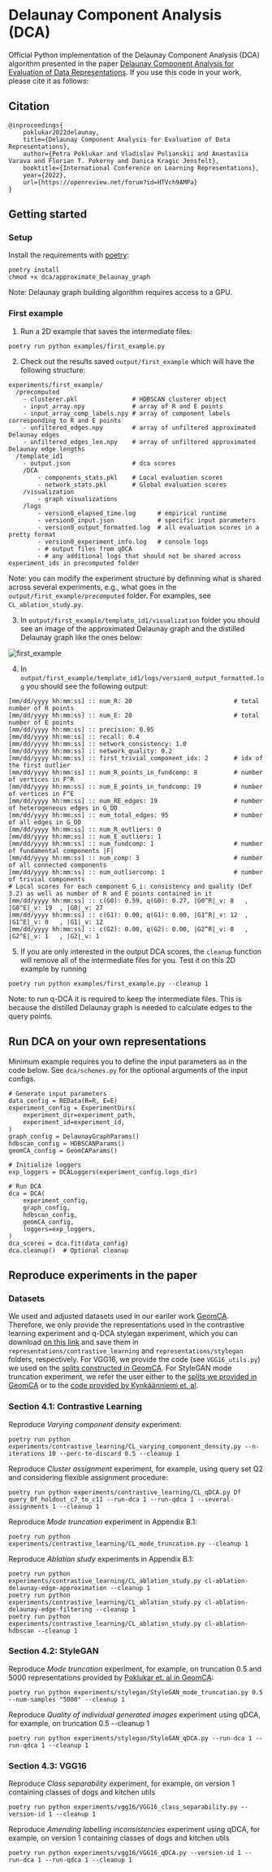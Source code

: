 # Delaunay Component Analysis (DCA)
Official Python implementation of the Delaunay Component Analysis (DCA) algorithm presented in the paper [Delaunay Component Analysis for Evaluation of Data Representations](https://openreview.net/forum?id=HTVch9AMPa). If you use this code in your work, please cite it as follows:

## Citation

```
@inproceedings{
    poklukar2022delaunay,
    title={Delaunay Component Analysis for Evaluation of Data Representations},
    author={Petra Poklukar and Vladislav Polianskii and Anastasiia Varava and Florian T. Pokorny and Danica Kragic Jensfelt},
    booktitle={International Conference on Learning Representations},
    year={2022},
    url={https://openreview.net/forum?id=HTVch9AMPa}
}
```

## Getting started
### Setup

Install the requirements with [poetry](https://python-poetry.org/docs/):

```
poetry install
chmod +x dca/approximate_Delaunay_graph
```
Note: Delaunay graph building algorithm requires access to a GPU.


### First example

1. Run a 2D example that saves the intermediate files:

```
poetry run python examples/first_example.py 
```

2. Check out the results saved `output/first_example` which will have the following structure:

```
experiments/first_example/
  /precomputed
    - clusterer.pkl               # HDBSCAN clusterer object
    - input_array.npy             # array of R and E points
    - input_array_comp_labels.npy # array of component labels corresponding to R and E points
    - unfiltered_edges.npy        # array of unfiltered approximated Delaunay edges
    - unfiltered_edges_len.npy    # array of unfiltered approximated Delaunay edge lengths
  /template_id1
    - output.json                 # dca scores 
    /DCA
        - components_stats.pkl    # Local evaluation scores
        - network_stats.pkl       # Global evaluation scores
    /visualization
        - graph visualizations
    /logs
        - version0_elapsed_time.log      # empirical runtime 
        - version0_input.json            # specific input parameters
        - version0_output_formatted.log  # all evaluation scores in a pretty format
        - version0_experiment_info.log   # console logs
        - # output files from qDCA
        - # any additional logs that should not be shared across experiment_ids in precomputed folder
```
Note: you can modify the experiment structure by definining what is shared across several experiments, e.g., what goes in the `output/first_example/precomputed` folder. For examples, see `CL_ablation_study.py`.


3. In `output/first_example/template_id1/visualization` folder you should see an image of the approximated Delaunay graph and the distilled Delaunay graph like the ones below:

![first_example](examples/first_example.png)

4. In `output/first_example/template_id1/logs/version0_output_formatted.log` you should see the following output:

```
[mm/dd/yyyy hh:mm:ss] :: num_R: 20                            # total number of R points
[mm/dd/yyyy hh:mm:ss] :: num_E: 20                            # total number of E points
[mm/dd/yyyy hh:mm:ss] :: precision: 0.95                      
[mm/dd/yyyy hh:mm:ss] :: recall: 0.4
[mm/dd/yyyy hh:mm:ss] :: network_consistency: 1.0
[mm/dd/yyyy hh:mm:ss] :: network_quality: 0.2
[mm/dd/yyyy hh:mm:ss] :: first_trivial_component_idx: 2       # idx of the first outlier
[mm/dd/yyyy hh:mm:ss] :: num_R_points_in_fundcomp: 8          # number of vertices in F^R
[mm/dd/yyyy hh:mm:ss] :: num_E_points_in_fundcomp: 19         # number of vertices in F^E
[mm/dd/yyyy hh:mm:ss] :: num_RE_edges: 19                     # number of heterogeneous edges in G_DD
[mm/dd/yyyy hh:mm:ss] :: num_total_edges: 95                  # number of all edges in G_DD
[mm/dd/yyyy hh:mm:ss] :: num_R_outliers: 0                    
[mm/dd/yyyy hh:mm:ss] :: num_E_outliers: 1
[mm/dd/yyyy hh:mm:ss] :: num_fundcomp: 1                      # number of fundamental components |F|
[mm/dd/yyyy hh:mm:ss] :: num_comp: 3                          # number of all connected components
[mm/dd/yyyy hh:mm:ss] :: num_outliercomp: 1                   # number of trivial components
# Local scores for each component G_i: consistency and quality (Def 3.2) as well as number of R and E points contained in it
[mm/dd/yyyy hh:mm:ss] :: c(G0): 0.59, q(G0): 0.27, |G0^R|_v: 8   , |G0^E|_v: 19  , |G0|_v: 27  
[mm/dd/yyyy hh:mm:ss] :: c(G1): 0.00, q(G1): 0.00, |G1^R|_v: 12  , |G1^E|_v: 0   , |G1|_v: 12  
[mm/dd/yyyy hh:mm:ss] :: c(G2): 0.00, q(G2): 0.00, |G2^R|_v: 0   , |G2^E|_v: 1   , |G2|_v: 1   
```

5. If you are only interested in the output DCA scores, the  `cleanup` function will remove all of the intermediate files for you. Test it on this 2D example by running 

```
poetry run python examples/first_example.py --cleanup 1
```
Note: to run q-DCA it is required to keep the intermediate files. This is because the distilled Delaunay graph is needed to calculate edges to the query points.


## Run DCA on your own representations

Minimum example requires you to define the input parameters as in the code below. See `dca/schemes.py` for the optional arguments of the input configs.

```
# Generate input parameters
data_config = REData(R=R, E=E)
experiment_config = ExperimentDirs(
    experiment_dir=experiment_path,
    experiment_id=experiment_id,
)
graph_config = DelaunayGraphParams()
hdbscan_config = HDBSCANParams()
geomCA_config = GeomCAParams()

# Initialize loggers
exp_loggers = DCALoggers(experiment_config.logs_dir)

# Run DCA
dca = DCA(
    experiment_config,
    graph_config,
    hdbscan_config,
    geomCA_config,
    loggers=exp_loggers,
)
dca_scores = dca.fit(data_config)
dca.cleanup()  # Optional cleanup
```



## Reproduce experiments in the paper
### Datasets

We used and adjusted datasets used in our eariler work [GeomCA](https://github.com/petrapoklukar/GeomCA). Therefore, we only provide the representations used in the contrastive learning experiment and q-DCA stylegan experiment, which you can download [on this link](https://drive.google.com/drive/folders/1oabsgnlFXBN1PlOYWWYsx2tGHJucacPb?usp=sharing) and save them in `representations/contrastive_learning` and `representations/stylegan` folders, respectively. For VGG16, we provide the code (see `VGG16_utils.py`) we used on the [splits constructed in GeomCA](https://drive.google.com/drive/u/1/folders/10Wneh93fAhV4F_oSIYTqspU8w5JUC72e). For StyleGAN mode truncation experiment, we refer the user either to the [splits we provided in GeomCA](https://drive.google.com/drive/u/1/folders/1y1Brzeg3Ig8LSCDma8WRz90Cex_jcXEU) or to the [code provided by Kynkäänniemi et. al](https://github.com/kynkaat/improved-precision-and-recall-metric).



### Section 4.1: Contrastive Learning

Reproduce <em>Varying component density</em> experiment:

```
poetry run python experiments/contrastive_learning/CL_varying_component_density.py --n-iterations 10 --perc-to-discard 0.5 --cleanup 1
```

Reproduce <em>Cluster assignment</em> experiment, for example, using query set Q2 and considering flexible assignment procedure:

```
poetry run python experiments/contrastive_learning/CL_qDCA.py Df query_Df_holdout_c7_to_c11 --run-dca 1 --run-qdca 1 --several-assignments 1 --cleanup 1
```

Reproduce <em>Mode truncation</em> experiment in Appendix B.1:

```
poetry run python experiments/contrastive_learning/CL_mode_truncation.py --cleanup 1
```

Reproduce <em>Ablation study</em> experiments in Appendix B.1:

```
poetry run python experiments/contrastive_learning/CL_ablation_study.py cl-ablation-delaunay-edge-approximation --cleanup 1
poetry run python experiments/contrastive_learning/CL_ablation_study.py cl-ablation-delaunay-edge-filtering --cleanup 1
poetry run python experiments/contrastive_learning/CL_ablation_study.py cl-ablation-hdbscan --cleanup 1
```


### Section 4.2: StyleGAN
Reproduce <em>Mode truncation</em> experiment, for example, on truncation 0.5 and 5000 representations provided by [Poklukar et. al in GeomCA](https://drive.google.com/drive/u/1/folders/1y1Brzeg3Ig8LSCDma8WRz90Cex_jcXEU):

```
poetry run python experiments/stylegan/StyleGAN_mode_truncation.py 0.5 --num-samples "5000" --cleanup 1
```

Reproduce <em>Quality of individual generated images</em> experiment using qDCA, for example, on truncation 0.5 --cleanup 1

```
poetry run python experiments/stylegan/StyleGAN_qDCA.py --run-dca 1 --run-qdca 1 --cleanup 1
```


### Section 4.3: VGG16

Reproduce <em>Class separability</em> experiment, for example, on version 1 containing classes of dogs and kitchen utils

```
poetry run python experiments/vgg16/VGG16_class_separability.py --version-id 1 --cleanup 1 
```

Reproduce <em>Amending labelling inconsistencies</em> experiment using qDCA, for example, on version 1 containing classes of dogs and kitchen utils

```
poetry run python experiments/vgg16/VGG16_qDCA.py --version-id 1 --run-dca 1 --run-qdca 1 --cleanup 1
```




